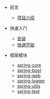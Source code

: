 * 前言

  * [项目介绍](zh-cn/README.md)

* 快速入门

  * [安装](zh-cn/quick-start/installation.md)
  * [快速开始](zh-cn/quick-start/overview.md)

* 框架模块
  * [spring-core](zh-cn/module/spring-core.md)
  * [spring-boot](zh-cn/module/spring-boot.md)
  * [spring-web](zh-cn/module/spring-web.md)
  * [spring-logger](zh-cn/module/spring-logger.md)
  * [spring-utils](zh-cn/module/spring-utils.md)
  * [spring-test](zh-cn/module/spring-test.md)